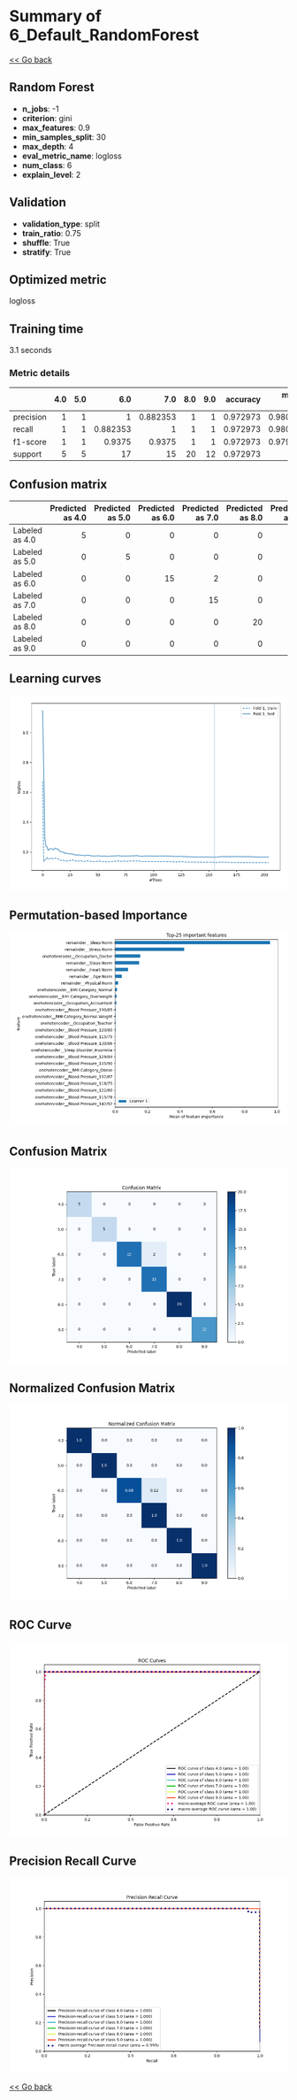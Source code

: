 # Summary of 6_Default_RandomForest

[<< Go back](../README.md)


## Random Forest
- **n_jobs**: -1
- **criterion**: gini
- **max_features**: 0.9
- **min_samples_split**: 30
- **max_depth**: 4
- **eval_metric_name**: logloss
- **num_class**: 6
- **explain_level**: 2

## Validation
 - **validation_type**: split
 - **train_ratio**: 0.75
 - **shuffle**: True
 - **stratify**: True

## Optimized metric
logloss

## Training time

3.1 seconds

### Metric details
|           |   4.0 |   5.0 |       6.0 |       7.0 |   8.0 |   9.0 |   accuracy |   macro avg |   weighted avg |   logloss |
|:----------|------:|------:|----------:|----------:|------:|------:|-----------:|------------:|---------------:|----------:|
| precision |     1 |     1 |  1        |  0.882353 |     1 |     1 |   0.972973 |    0.980392 |       0.976153 |  0.165033 |
| recall    |     1 |     1 |  0.882353 |  1        |     1 |     1 |   0.972973 |    0.980392 |       0.972973 |  0.165033 |
| f1-score  |     1 |     1 |  0.9375   |  0.9375   |     1 |     1 |   0.972973 |    0.979167 |       0.972973 |  0.165033 |
| support   |     5 |     5 | 17        | 15        |    20 |    12 |   0.972973 |   74        |      74        |  0.165033 |


## Confusion matrix
|                |   Predicted as 4.0 |   Predicted as 5.0 |   Predicted as 6.0 |   Predicted as 7.0 |   Predicted as 8.0 |   Predicted as 9.0 |
|:---------------|-------------------:|-------------------:|-------------------:|-------------------:|-------------------:|-------------------:|
| Labeled as 4.0 |                  5 |                  0 |                  0 |                  0 |                  0 |                  0 |
| Labeled as 5.0 |                  0 |                  5 |                  0 |                  0 |                  0 |                  0 |
| Labeled as 6.0 |                  0 |                  0 |                 15 |                  2 |                  0 |                  0 |
| Labeled as 7.0 |                  0 |                  0 |                  0 |                 15 |                  0 |                  0 |
| Labeled as 8.0 |                  0 |                  0 |                  0 |                  0 |                 20 |                  0 |
| Labeled as 9.0 |                  0 |                  0 |                  0 |                  0 |                  0 |                 12 |

## Learning curves
![Learning curves](learning_curves.png)

## Permutation-based Importance
![Permutation-based Importance](permutation_importance.png)
## Confusion Matrix

![Confusion Matrix](confusion_matrix.png)


## Normalized Confusion Matrix

![Normalized Confusion Matrix](confusion_matrix_normalized.png)


## ROC Curve

![ROC Curve](roc_curve.png)


## Precision Recall Curve

![Precision Recall Curve](precision_recall_curve.png)



[<< Go back](../README.md)
